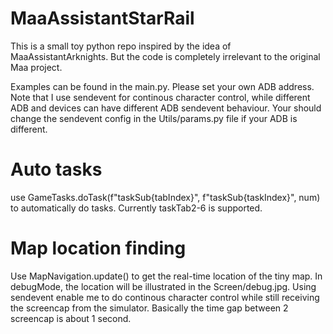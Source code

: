 # MaaAssistantStarRail

This is a small toy python repo inspired by the idea of MaaAssistantArknights. But the code is completely irrelevant to the original Maa project.

Examples can be found in the main.py. Please set your own ADB address. Note that I use sendevent for continous character control, while different ADB and devices can have different ADB sendevent behaviour. Your should change the sendevent config in the Utils/params.py file if your ADB is different.

# Auto tasks

use GameTasks.doTask(f"taskSub{tabIndex}", f"taskSub{taskIndex}", num) to automatically do tasks.
Currently taskTab2-6 is supported.

# Map location finding

Use MapNavigation.update() to get the real-time location of the tiny map. In debugMode, the location will be illustrated in the Screen/debug.jpg. Using sendevent enable me to do continous character control while still receiving the screencap from the simulator. Basically the time gap between 2 screencap is about 1 second.
